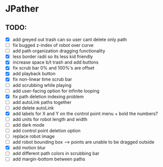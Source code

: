 # JPather

## TODO:
- [x] add greyed out trash can so user cant delete only path
- [ ] fix bugged z-index of robot over curve
- [ ] add path organization dragging functionality
- [x] less border radii so its less kid friendly
- [x] increase space b/t trash and add buttons
- [x] fix scrub bar 0% and 100%'s are offset
- [x] add playback button
- [x] fix non-linear time scrub bar
- [ ] add scrubbing while playing
- [ ] add user-facing option for infinite looping
- [x] fix path deletion indexing problem
- [ ] add autoLink paths together
- [ ] add delete autoLink
- [x] add labels for X and Y on the control point menu + bold the numbers?
- [ ] add units for robot length and width
- [ ] add dark mode
- [ ] add control point deletion option
- [ ] replace robot image
- [ ] add robot bounding box --> points are unable to be dragged outside
- [x] add motion blur
- [ ] add different path colors in scrubbing bar
- [ ] add margin-bottom between paths